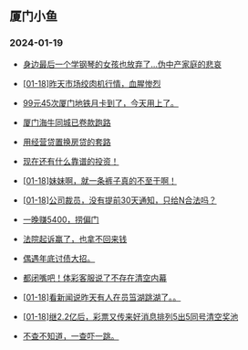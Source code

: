 ## 厦门小鱼 
### 2024-01-19

+ [身边最后一个学钢琴的女孩也放弃了…伪中产家庭的悲哀](http://bbs.xmfish.com/read-htm-tid-18137048.html)

+ [[01-18]昨天市场绞肉机行情，血腥惨烈](http://bbs.xmfish.com/read-htm-tid-18137081.html)

+ [99元45次厦门地铁月卡到了，今天用上了。](http://bbs.xmfish.com/read-htm-tid-18136999.html)

+ [厦门海牛同城已卷款跑路](http://bbs.xmfish.com/read-htm-tid-18137151.html)

+ [用经营贷置换房贷的套路](http://bbs.xmfish.com/read-htm-tid-18137133.html)

+ [现在还有什么靠谱的投资！](http://bbs.xmfish.com/read-htm-tid-18137021.html)

+ [[01-18]妹妹啊，就一条裤子真的不至于啊！](http://bbs.xmfish.com/read-htm-tid-18137259.html)

+ [[01-18]公司裁员，没有提前30天通知，只给N合法吗？](http://bbs.xmfish.com/read-htm-tid-18137298.html)

+ [一晚赚5400，捞偏门](http://bbs.xmfish.com/read-htm-tid-18137331.html)

+ [法院起诉赢了，也拿不回来钱](http://bbs.xmfish.com/read-htm-tid-18137211.html)

+ [偶遇年底讨债大招。](http://bbs.xmfish.com/read-htm-tid-18137271.html)

+ [都闭嘴吧！体彩客服说了不存在清空内幕](http://bbs.xmfish.com/read-htm-tid-18137154.html)

+ [[01-18]看新闻说昨天有人在员筜湖跳湖了。。](http://bbs.xmfish.com/read-htm-tid-18137113.html)

+ [[01-18]继2.2亿后，彩票又传来好消息排列5出5同号清空奖池](http://bbs.xmfish.com/read-htm-tid-18137204.html)

+ [不查不知道，一查吓一跳。](http://bbs.xmfish.com/read-htm-tid-18137117.html)

